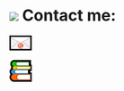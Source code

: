 # <img src="https://media.giphy.com/media/hvRJCLFzcasrR4ia7z/giphy.gif" width="40px"> Contact me:
[<img alt="email.PNG" width="40px" src="https://github.com/marcin-ch/marcin-ch/raw/main/images/email.PNG" />](mailto:marcin.chelminski@futureelectronics.com)

[<img alt="books.PNG" width="40px" src="https://github.com/marcin-ch/marcin-ch/raw/main/images/books.PNG" />](https://github.com/marcin-ch?tab=repositories)

<!---
if direct link to image does not work, use https://raw.githubusercontent.com/marcin-ch/marcin-ch/main/images/email.PNG

Further details:
Emoji icon does not render properly when you have GitHub Pages activated, in this case https://marcin-ch.github.io/marcin-ch/
Therefore I used HTML tag <img>
Also relative link to /images/email.PNG does not work so direct link has been used
For emoji:
* for www: [:memo:](http://github.com) or [📝](http://github.com)
* for email: [:email:](mailto:email@example.com) or [📧](mailto:email@example.com)
* emoji icon copied/paste for example from https://github.com/ikatyang/emoji-cheat-sheet/blob/master/README.md
--->
